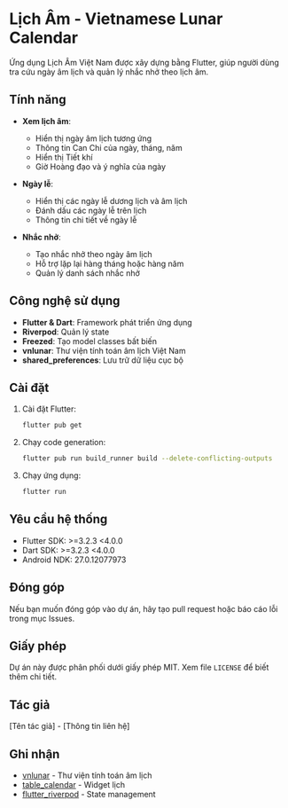 # Lịch Âm - Vietnamese Lunar Calendar

Ứng dụng Lịch Âm Việt Nam được xây dựng bằng Flutter, giúp người dùng tra cứu ngày âm lịch và quản lý nhắc nhở theo lịch âm.

## Tính năng

-   **Xem lịch âm**:

    -   Hiển thị ngày âm lịch tương ứng
    -   Thông tin Can Chi của ngày, tháng, năm
    -   Hiển thị Tiết khí
    -   Giờ Hoàng đạo và ý nghĩa của ngày

-   **Ngày lễ**:

    -   Hiển thị các ngày lễ dương lịch và âm lịch
    -   Đánh dấu các ngày lễ trên lịch
    -   Thông tin chi tiết về ngày lễ

-   **Nhắc nhở**:
    -   Tạo nhắc nhở theo ngày âm lịch
    -   Hỗ trợ lặp lại hàng tháng hoặc hàng năm
    -   Quản lý danh sách nhắc nhở

## Công nghệ sử dụng

-   **Flutter & Dart**: Framework phát triển ứng dụng
-   **Riverpod**: Quản lý state
-   **Freezed**: Tạo model classes bất biến
-   **vnlunar**: Thư viện tính toán âm lịch Việt Nam
-   **shared_preferences**: Lưu trữ dữ liệu cục bộ

## Cài đặt

1. Cài đặt Flutter:

    ```bash
    flutter pub get
    ```

2. Chạy code generation:

    ```bash
    flutter pub run build_runner build --delete-conflicting-outputs
    ```

3. Chạy ứng dụng:
    ```bash
    flutter run
    ```

## Yêu cầu hệ thống

-   Flutter SDK: >=3.2.3 <4.0.0
-   Dart SDK: >=3.2.3 <4.0.0
-   Android NDK: 27.0.12077973

## Đóng góp

Nếu bạn muốn đóng góp vào dự án, hãy tạo pull request hoặc báo cáo lỗi trong mục Issues.

## Giấy phép

Dự án này được phân phối dưới giấy phép MIT. Xem file `LICENSE` để biết thêm chi tiết.

## Tác giả

[Tên tác giả] - [Thông tin liên hệ]

## Ghi nhận

-   [vnlunar](https://pub.dev/packages/vnlunar) - Thư viện tính toán âm lịch
-   [table_calendar](https://pub.dev/packages/table_calendar) - Widget lịch
-   [flutter_riverpod](https://pub.dev/packages/flutter_riverpod) - State management
